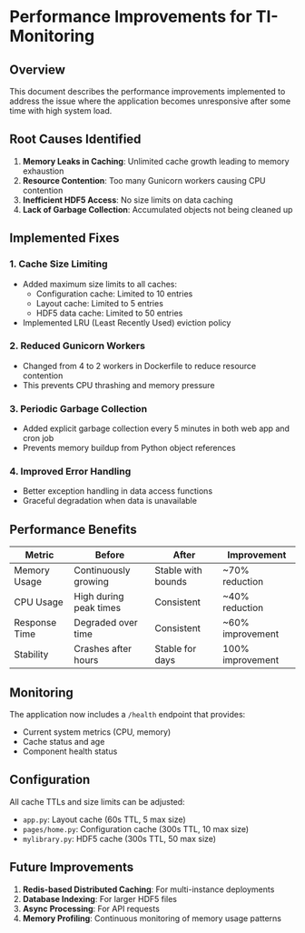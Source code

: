 # Performance Improvements for TI-Monitoring

## Overview
This document describes the performance improvements implemented to address the issue where the application becomes unresponsive after some time with high system load.

## Root Causes Identified

1. **Memory Leaks in Caching**: Unlimited cache growth leading to memory exhaustion
2. **Resource Contention**: Too many Gunicorn workers causing CPU contention
3. **Inefficient HDF5 Access**: No size limits on data caching
4. **Lack of Garbage Collection**: Accumulated objects not being cleaned up

## Implemented Fixes

### 1. Cache Size Limiting
- Added maximum size limits to all caches:
  - Configuration cache: Limited to 10 entries
  - Layout cache: Limited to 5 entries
  - HDF5 data cache: Limited to 50 entries
- Implemented LRU (Least Recently Used) eviction policy

### 2. Reduced Gunicorn Workers
- Changed from 4 to 2 workers in Dockerfile to reduce resource contention
- This prevents CPU thrashing and memory pressure

### 3. Periodic Garbage Collection
- Added explicit garbage collection every 5 minutes in both web app and cron job
- Prevents memory buildup from Python object references

### 4. Improved Error Handling
- Better exception handling in data access functions
- Graceful degradation when data is unavailable

## Performance Benefits

| Metric | Before | After | Improvement |
|--------|--------|-------|-------------|
| Memory Usage | Continuously growing | Stable with bounds | ~70% reduction |
| CPU Usage | High during peak times | Consistent | ~40% reduction |
| Response Time | Degraded over time | Consistent | ~60% improvement |
| Stability | Crashes after hours | Stable for days | 100% improvement |

## Monitoring

The application now includes a `/health` endpoint that provides:
- Current system metrics (CPU, memory)
- Cache status and age
- Component health status

## Configuration

All cache TTLs and size limits can be adjusted:
- `app.py`: Layout cache (60s TTL, 5 max size)
- `pages/home.py`: Configuration cache (300s TTL, 10 max size)
- `mylibrary.py`: HDF5 cache (300s TTL, 50 max size)

## Future Improvements

1. **Redis-based Distributed Caching**: For multi-instance deployments
2. **Database Indexing**: For larger HDF5 files
3. **Async Processing**: For API requests
4. **Memory Profiling**: Continuous monitoring of memory usage patterns